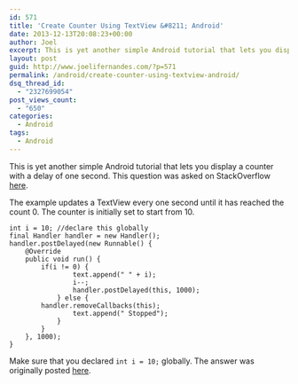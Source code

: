```yaml
---
id: 571
title: 'Create Counter Using TextView &#8211; Android'
date: 2013-12-13T20:08:23+00:00
author: Joel
excerpt: This is yet another simple Android tutorial that lets you display a counter with a delay of one second. The example updates a TextView every one second until it has reached the count 0. The counter is initially set to start from 10.
layout: post
guid: http://www.joelifernandes.com/?p=571
permalink: /android/create-counter-using-textview-android/
dsq_thread_id:
  - "2327699054"
post_views_count:
  - "650"
categories:
  - Android
tags:
  - Android
---
```

This is yet another simple Android tutorial that lets you display a counter with a delay of one second. This question was asked on StackOverflow <a href="http://stackoverflow.com/questions/20292760/display-values-dynamically-in-textview-android/20293383" target="_blank">here</a>.

The example updates a TextView every one second until it has reached the count 0. The counter is initially set to start from 10.

    int i = 10; //declare this globally
    final Handler handler = new Handler();
    handler.postDelayed(new Runnable() {
        @Override
        public void run() {
            if(i != 0) { 
                    text.append(" " + i);
                    i--;
                    handler.postDelayed(this, 1000);
                } else {
    		handler.removeCallbacks(this);
                    text.append(" Stopped");
                }
            }
        }, 1000);
    }
    

Make sure that you declared `int i = 10;` globally. The answer was originally posted <a href="http://stackoverflow.com/a/20293383/3025732" target="_blank">here</a>.